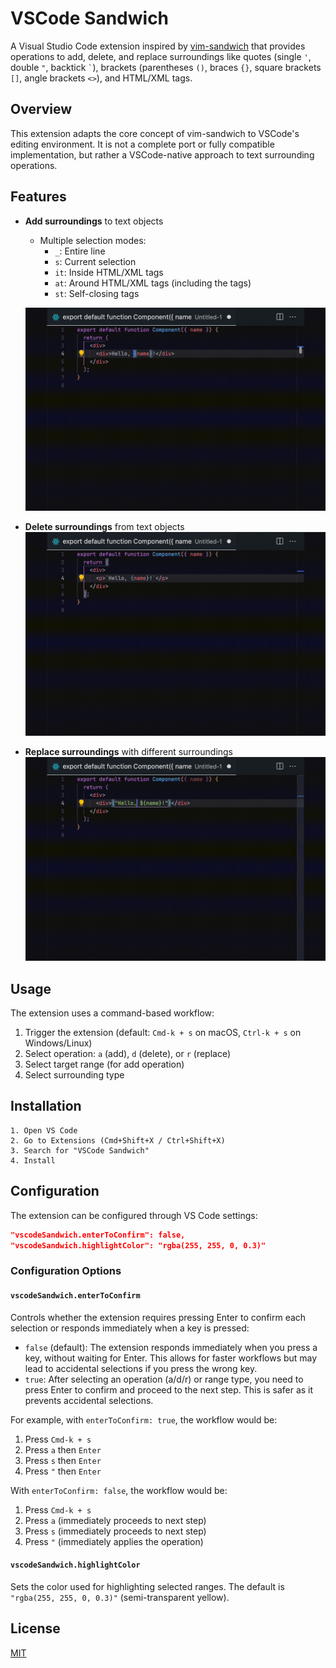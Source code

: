 # VSCode Sandwich

A Visual Studio Code extension inspired by [vim-sandwich](https://github.com/machakann/vim-sandwich) that provides operations to add, delete, and replace surroundings like quotes (single `'`, double `"`, backtick `` ` ``), brackets (parentheses `()`, braces `{}`, square brackets `[]`, angle brackets `<>`), and HTML/XML tags.

## Overview

This extension adapts the core concept of vim-sandwich to VSCode's editing environment. It is not a complete port or fully compatible implementation, but rather a VSCode-native approach to text surrounding operations.

## Features

- **Add surroundings** to text objects
   - Multiple selection modes:
      - `_`: Entire line
      - `s`: Current selection
      - `it`: Inside HTML/XML tags
      - `at`: Around HTML/XML tags (including the tags)
      - `st`: Self-closing tags
  
   ![Add](./img/add.gif)
- **Delete surroundings** from text objects
   ![Delete](./img/delete.gif)
- **Replace surroundings** with different surroundings
   ![Replace](./img/replace.gif)

## Usage

The extension uses a command-based workflow:

1. Trigger the extension (default: `Cmd-k + s` on macOS, `Ctrl-k + s` on Windows/Linux)
2. Select operation: `a` (add), `d` (delete), or `r` (replace)
3. Select target range (for add operation)
4. Select surrounding type


## Installation

```
1. Open VS Code
2. Go to Extensions (Cmd+Shift+X / Ctrl+Shift+X)
3. Search for "VSCode Sandwich"
4. Install
```

## Configuration

The extension can be configured through VS Code settings:

```json
"vscodeSandwich.enterToConfirm": false,
"vscodeSandwich.highlightColor": "rgba(255, 255, 0, 0.3)"
```

### Configuration Options

#### `vscodeSandwich.enterToConfirm`

Controls whether the extension requires pressing Enter to confirm each selection or responds immediately when a key is pressed:

- `false` (default): The extension responds immediately when you press a key, without waiting for Enter. This allows for faster workflows but may lead to accidental selections if you press the wrong key.
- `true`: After selecting an operation (a/d/r) or range type, you need to press Enter to confirm and proceed to the next step. This is safer as it prevents accidental selections.

For example, with `enterToConfirm: true`, the workflow would be:
1. Press `Cmd-k + s`
2. Press `a` then `Enter`
3. Press `s` then `Enter`
4. Press `"` then `Enter`

With `enterToConfirm: false`, the workflow would be:
1. Press `Cmd-k + s`
2. Press `a` (immediately proceeds to next step)
3. Press `s` (immediately proceeds to next step)
4. Press `"` (immediately applies the operation)

#### `vscodeSandwich.highlightColor`

Sets the color used for highlighting selected ranges. The default is `"rgba(255, 255, 0, 0.3)"` (semi-transparent yellow).


## License

[MIT](LICENSE)
